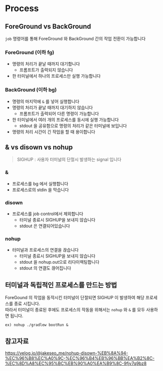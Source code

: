 # Process

## ForeGround vs BackGround

`job` 명령어를 통해 ForeGround 와 BackGround 간의 작업 전환이 가능합니다

### ForeGround (이하 fg)

- 명령의 처리가 끝날 때까지 대기합니다
  - 프롬프트가 출력되지 않습니다
- 한 터미널에서 하나의 프로세스만 실행 가능합니다

### BackGround (이하 bg)

- 명령의 마지막에 `&` 를 넣어 실행합니다
- 명령의 처리가 끝날 때까지 대기하지 않습니다
  - 프롬프트가 출력되어 다른 명령이 가능합니다
- 한 터미널에서 여러 개의 프로세스를 동시에 실행 가능합니다
  - stdout 을 공유함으로 명령의 처리가 같은 터미널에 보입니다
- 명령의 처리 시간이 긴 작업을 할 때 용이합니다

## & vs disown vs nohup

> SIGHUP : 사용자 터미널의 단절시 발생하는 signal 입니다

### &

- 프로세스를 bg 에서 실행합니다
- 프로세스로의 stdin 을 막습니다

### disown

- 프로세스를 job control에서 제외합니다
  - 터미널 종료시 SIGHUP을 보내지 않습니다
  - stdout 은 연결되어있습니다

### nohup

- 터미널과 프로세스의 연결을 끊습니다
  - 터미널 종료시 SIGHUP을 보내지 않습니다
  - stdout 을 nohup.out으로 리다이렉팅합니다
  - stdout 의 연결도 끊어집니다

## 터미널과 독립적인 프로세스를 만드는 방법

ForeGound 의 작업을 동작시킨 터미널이 단절되면 SIGHUP 이 발생하여 해당 프로세스를 종료 시킵니다.  
따라서 터미널이 종료된 후에도 프로세스의 작동을 위해서는 `nohup` 와 `&` 를 모두 사용하면 됩니다.

```shell script
ex) nohup ./gradlew bootRun &
```

## 참고자료

<https://velog.io/@jakeseo_me/nohup-disown-%EB%8A%94-%EC%96%B8%EC%A0%9C-%EC%96%B4%EB%96%BB%EA%B2%8C-%EC%8D%A8%EC%95%BC%EB%90%A0%EA%B9%8C-9fjv7q9bz8>
